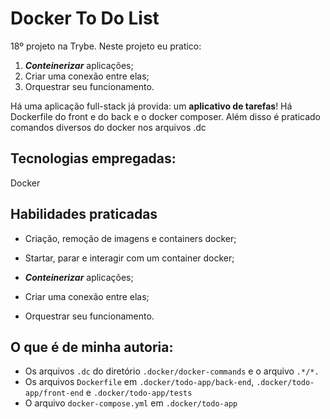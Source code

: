 # Docker To Do List
18º projeto na Trybe. Neste projeto eu pratico:

1. **_Conteinerizar_** aplicações;
1. Criar uma conexão entre elas;
1. Orquestrar seu funcionamento.

Há uma aplicação full-stack já provida: um **aplicativo de tarefas**!  Há Dockerfile do front e do back e o docker composer. Além disso é praticado comandos diversos do docker nos arquivos .dc

## Tecnologias empregadas:

Docker

## Habilidades praticadas

* Criação, remoção de imagens e containers docker;

* Startar, parar e interagir com um container docker;

 * **_Conteinerizar_** aplicações;

* Criar uma conexão entre elas;

* Orquestrar seu funcionamento.

## O que é de minha autoria:

* Os arquivos `.dc` do diretório `.docker/docker-commands` e o arquivo `.*/*.`
* Os arquivos `Dockerfile` em `.docker/todo-app/back-end`, `.docker/todo-app/front-end` e `.docker/todo-app/tests`
* O arquivo `docker-compose.yml` em `.docker/todo-app`



